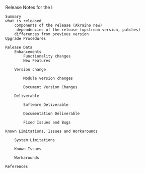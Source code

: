 Release Notes for the <xxx Blue Print>l

    Summary
    what is released 
        components of the release (Akraino new)
         dependencies of the release (upstream version, patches)
        differences from previous version
    Upgrade Procedures

    Release Data
        Enhancements
            Functionality changes
            New Features

        Version change

            Module version changes

            Document Version Changes

        Deliverable

            Software Deliverable

            Documentation Deliverable

            Fixed Issues and Bugs

    Known Limitations, Issues and Workarounds

        System Limitations

        Known Issues

        Workarounds

    References

